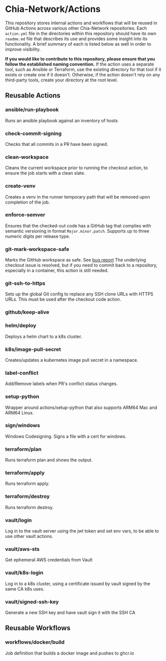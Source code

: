 # Chia-Network/Actions

This repository stores internal actions and workflows that will be reused in GitHub Actions across various other Chia-Network repositories. Each `action.yml` file in the directories within this repository should have its own `readme.md` file that describes its use and provides some insight into its functionality. A brief summary of each is listed below as well in order to improve visibility.

**If you would like to contribute to this repository, please ensure that you follow the established naming convention.** If the action uses a separate tool, such as Ansible or Terraform, use the existing directory for that tool if it exists or create one if it doesn't. Otherwise, if the action doesn't rely on any third-party tools, create your directory at the root level.

## Reusable Actions

### ansible/run-playbook

Runs an ansible playbook against an inventory of hosts

### check-commit-signing

Checks that all commits in a PR have been signed.

### clean-workspace

Cleans the current workspace prior to running the checkout action, to ensure the job starts with a clean slate.

### create-venv

Creates a venv in the runner temporary path that will be removed upon completion of the job.

### enforce-semver

Ensures that the checked-out code has a GitHub tag that complies with semantic versioning in format `Major.minor.patch`. Supports up to three numeric digits per release type.

### git-mark-workspace-safe

Marks the GitHub workspace as safe. See [bug report](https://github.com/actions/checkout/issues/760)
The underlying checkout issue is resolved, but if you need to commit back to a repository, especially in a container, this action is still needed.

### git-ssh-to-https

Sets up the global Git config to replace any SSH clone URLs with HTTPS URLs. This must be used after the checkout code action.

### github/keep-alive

### helm/deploy

Deploys a helm chart to a k8s cluster.

### k8s/image-pull-secret

Creates/updates a kubernetes image pull secret in a namespace.

### label-conflict

Add/Remove labels when PR's conflict status changes.

### setup-python

Wrapper around actions/setup-python that also supports ARM64 Mac and ARM64 Linux.

### sign/windows

Windows Codesigning. Signs a file with a cert for windows.

### terraform/plan

Runs terraform plan and shows the output.

### terraform/apply

Runs terraform apply.

### terraform/destroy

Runs terraform destroy.

### vault/login

Log in to the vault server using the jwt token and set env vars, to be able to use other vault actions.

### vault/aws-sts

Get ephemeral AWS credentials from Vault

### vault/k8s-login

Log in to a k8s cluster, using a certificate issued by vault signed by the same CA k8s uses.

### vault/signed-ssh-key

Generate a new SSH key and have vault sign it with the SSH CA

## Reusable Workflows

### workflows/docker/build

Job definition that builds a docker image and pushes to ghcr.io
